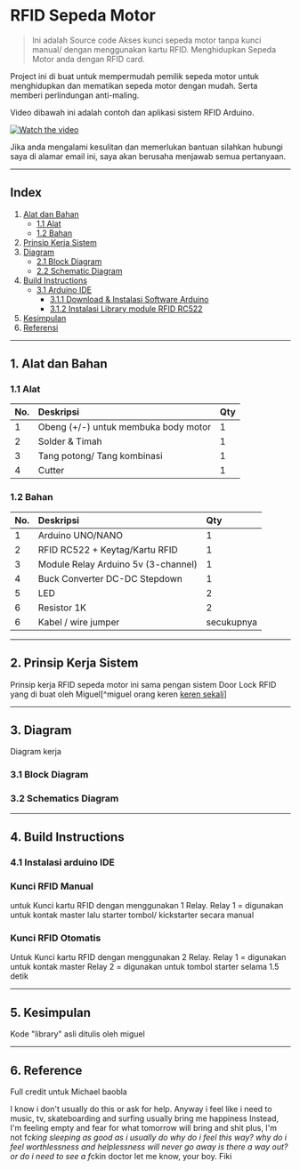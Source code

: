 # **RFID Sepeda Motor**

> Ini adalah Source code Akses kunci sepeda motor tanpa kunci manual/ dengan menggunakan kartu RFID. Menghidupkan Sepeda Motor anda dengan RFID card.

Project ini di buat untuk mempermudah pemilik sepeda motor untuk menghidupkan dan mematikan sepeda motor dengan mudah. Serta memberi perlindungan anti-maling.

Video dibawah ini adalah contoh dan aplikasi sistem RFID Arduino.

[![Watch the video](https://img.youtube.com/vi/wx30pKiNoxE/maxresdefault.jpg)](https://youtu.be/wx30pKiNoxE)

Jika anda mengalami kesulitan dan memerlukan bantuan silahkan hubungi saya di alamar email ini, saya akan berusaha menjawab semua pertanyaan.

---

## **Index**
1. [Alat dan Bahan](#alat)
	- [1.1 Alat](#alat)
	- [1.2 Bahan](#bahan)
2. [Prinsip Kerja Sistem](#principle)
3. [Diagram](#diagram)
	- [2.1 Block Diagram](#block)
	- [2.2 Schematic Diagram](#schematic)
4. [Build Instructions](#build)
	- [3.1 Arduino IDE](#arduinoide)
		- [3.1.1 Download & Instalasi Software Arduino](#install)
		- [3.1.2 Instalasi Library module RFID RC522](#rc522install)
5. [Kesimpulan](#kesimpulan)
6. [Referensi](#referensi)

---

## <a name="alat">1. Alat dan Bahan</a>
### 1.1 Alat

| No. | Deskripsi | Qty
|:--|:--|:--
| 1 | Obeng (+/-) untuk membuka body motor | 1
| 2 | Solder & Timah | 1
| 3 | Tang potong/ Tang kombinasi| 1
| 4 | Cutter | 1

### 1.2 Bahan

| No. | Deskripsi | Qty
|:--|:--|:--
| 1 | Arduino UNO/NANO | 1
| 2 | RFID RC522 + Keytag/Kartu RFID | 1
| 3 | Module Relay Arduino 5v (3-channel) | 1
| 4 | Buck Converter DC-DC Stepdown | 1
| 5 | LED | 2
| 6 | Resistor 1K | 2
| 6 | Kabel / wire jumper | secukupnya

---

## <a name="principle">2. Prinsip Kerja Sistem</a>

Prinsip kerja RFID sepeda motor ini sama pengan sistem Door Lock RFID yang di buat oleh Miguel[^miguel orang keren [keren sekali](www.youtube.com)]

---

## <a name="diagram">3. Diagram</a>

Diagram kerja

### <a name="wiring">3.1 Block Diagram</a>
### <a name="schematic">3.2 Schematics Diagram</a>

---

## <a name="build">4. Build Instructions</a>
### <a name="install">4.1 Instalasi arduino IDE</a>
### Kunci RFID Manual
untuk Kunci kartu RFID dengan menggunakan 1 Relay.
Relay 1 = digunakan untuk kontak master
lalu starter tombol/ kickstarter secara manual

### Kunci RFID Otomatis
Untuk Kunci kartu RFID dengan menggunakan 2 Relay.
Relay 1 = digunakan untuk kontak master
Relay 2 = digunakan untuk tombol starter selama 1.5 detik

---

## <a name="kesimpulan">5. Kesimpulan</a>
Kode "library" asli ditulis oleh miguel

---

## <a name="referensi">6. Reference</a>
Full credit untuk Michael baobla


I know i don't usually do this
or ask for help. Anyway
i feel like i need to
music, tv, skateboarding 
and surfing
usually bring me happiness
Instead,
I'm feeling empty and fear
for what tomorrow will
bring and shit
plus, I'm not
f*cking sleeping 
as good as i usually do
why do i feel this way?
why do i feel worthlessness
and helplessness
will never go away
is there a way out?
or do i need to see
a f*ckin doctor
let me know, your boy. Fiki